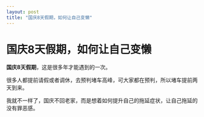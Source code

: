 ```yaml
---
layout: post
title: "国庆8天假期，如何让自己变懒"
---
```


# 国庆8天假期，如何让自己变懒

**国庆8天假期**，这是很多年才能遇到的一次。

很多人都提前请假或者调休，去预判堵车高峰，可大家都在预判，所以堵车提前两天到来。

我就不一样了，国庆不回老家，而是想着如何提升自己的拖延症状，让自己拖延的没有罪恶感。
